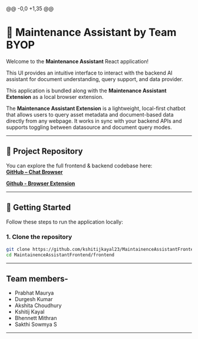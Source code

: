 @@ -0,0 +1,35 @@
 # 🧩 Maintenance Assistant by Team BYOP
 
 Welcome to the **Maintenance Assistant** React application!  
 
 This UI provides an intuitive interface to interact with the backend AI assistant for document understanding, query support, and data provider. 
 
 This application is bundled along with the **Maintenance Assistant Extension** as a local browser extension.

 The **Maintenance Assistant Extension** is a lightweight, local-first chatbot that allows users to query asset metadata and document-based data directly from any webpage. It works in sync with your backend APIs and supports toggling between datasource and document query modes.
 
 ---
 
 ## 🔗 Project Repository
 
 You can explore the full frontend & backend codebase here:  
 **[GitHub – Chat Browser](https://github.com/kshitijkayal23/MaintainenceAssistantFrontend/tree/main/frontend)**
 
 **[Github - Browser Extension](https://github.com/kshitijkayal23/MaintainenceAssistantFrontend/tree/main/BYOP-Extension)**
 
 ---
 
 ## 🚀 Getting Started
 
 Follow these steps to run the application locally:
 
 ### 1. Clone the repository
 
 ```bash
 git clone https://github.com/kshitijkayal23/MaintainenceAssistantFrontend.git
 cd MaintainenceAssistantFrontend/frontend
 
 ```
 ---
 ## Team members-
 
 - Prabhat Maurya
 - Durgesh Kumar
 - Akshita Choudhury
 - Kshitij Kayal
 - Bhennett Mithran
 - Sakthi Sowmya S
 ---
